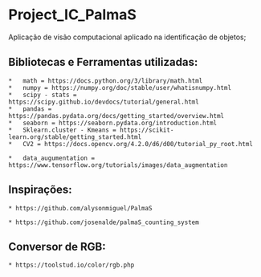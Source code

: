# Project_IC_PalmaS
Aplicação de visão computacional aplicado na identificação de objetos;

## Bibliotecas e Ferramentas utilizadas:
    *   math = https://docs.python.org/3/library/math.html
    *   numpy = https://numpy.org/doc/stable/user/whatisnumpy.html
    *   scipy - stats = https://scipy.github.io/devdocs/tutorial/general.html
    *   pandas = https://pandas.pydata.org/docs/getting_started/overview.html
    *   seaborn = https://seaborn.pydata.org/introduction.html
    *   Sklearn.cluster - Kmeans = https://scikit-learn.org/stable/getting_started.html
    *   CV2 = https://docs.opencv.org/4.2.0/d6/d00/tutorial_py_root.html
    
    *   data_augumentation = https://www.tensorflow.org/tutorials/images/data_augmentation
 
## Inspirações: 
    * https://github.com/alysonmiguel/PalmaS
    
    * https://github.com/josenalde/palmaS_counting_system
    
## Conversor de RGB:
    * https://toolstud.io/color/rgb.php
